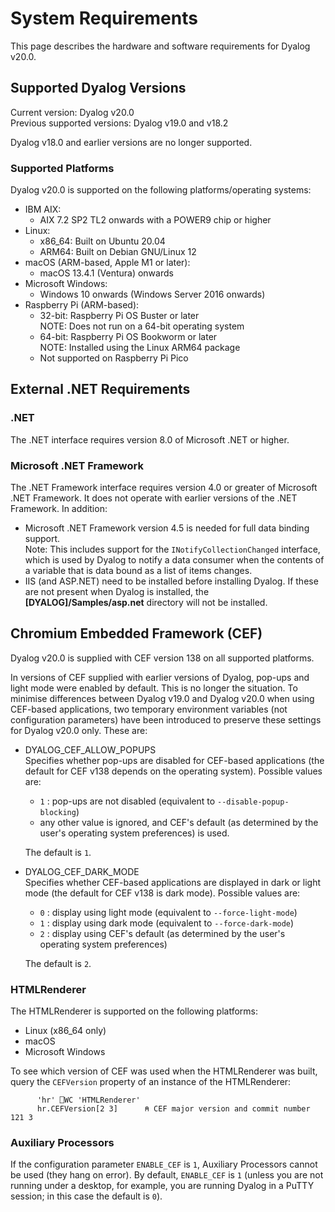 # System Requirements

This page describes the hardware and software requirements for Dyalog v20.0. 

## Supported Dyalog Versions

Current version: Dyalog v20.0  
Previous supported versions: Dyalog v19.0 and v18.2  

Dyalog v18.0 and earlier versions are no longer supported.  

### Supported Platforms
Dyalog v20.0 is supported on the following platforms/operating systems:  

* IBM AIX:
    * AIX 7.2 SP2 TL2 onwards with a POWER9 chip or higher
* Linux:
    * x86_64: Built on Ubuntu 20.04
    * ARM64: Built on Debian GNU/Linux 12
* macOS (ARM-based, Apple M1 or later):
    *  macOS 13.4.1 (Ventura) onwards
* Microsoft Windows:
    * Windows 10 onwards (Windows Server 2016 onwards)
* Raspberry Pi (ARM-based): 
    * 32-bit: Raspberry Pi OS Buster or later  
    NOTE: Does not run on a 64-bit operating system
    * 64-bit: Raspberry Pi OS Bookworm or later  
    NOTE: Installed using the Linux ARM64 package
    * Not supported on Raspberry Pi Pico
## External .NET Requirements  

### .NET
The .NET interface requires version 8.0 of Microsoft .NET or higher.  

### Microsoft .NET Framework
The .NET Framework interface requires version 4.0 or greater of Microsoft .NET Framework. It does not operate with earlier versions of the .NET Framework. In addition:  

* Microsoft .NET Framework version 4.5 is needed for full data binding support.  
Note: This includes support for the <code class="language-other">INotifyCollectionChanged</code> interface, which is used by Dyalog to notify a data consumer when the contents of a variable that is data bound as a list of items changes.  
* IIS (and ASP.NET) need to be installed before installing Dyalog. If these are not present when Dyalog is installed, the **[DYALOG]/Samples/asp.net** directory will not be installed.  

## Chromium Embedded Framework (CEF)
Dyalog v20.0 is supplied with CEF version 138 on all supported platforms.

In versions of CEF supplied with earlier versions of Dyalog, pop-ups and light mode were enabled by default. This is no longer the situation. To minimise differences between Dyalog v19.0 and Dyalog v20.0 when using CEF-based applications, two temporary environment variables (not configuration parameters) have been introduced to preserve these settings for Dyalog v20.0 only. These are:

- DYALOG_CEF_ALLOW_POPUPS<br />Specifies whether pop-ups are disabled for CEF-based applications (the default for CEF v138 depends on the operating system). Possible values are:
    - `1` : pop-ups are not disabled (equivalent to <code class="language-nonAPL">--disable-popup-blocking</code>)
	- any other value is ignored, and CEF's default (as determined by the user's operating system preferences) is used.  
	
	The default is `1`.
	
- DYALOG_CEF_DARK_MODE<br />Specifies whether CEF-based applications are displayed in dark or light mode (the default for CEF v138 is dark mode). Possible values are:
    - `0` : display using light mode (equivalent to <code class="language-nonAPL">--force-light-mode</code>)
    - `1` : display using dark mode (equivalent to <code class="language-nonAPL">--force-dark-mode</code>)
	- `2` : display using CEF's default (as determined by the user's operating system preferences)  

    The default is `2`.

### HTMLRenderer
The HTMLRenderer is supported on the following platforms:  

* Linux (x86_64 only)
* macOS
* Microsoft Windows  

To see which version of CEF was used when the HTMLRenderer was built, query the `CEFVersion` property of an instance of the HTMLRenderer:
```apl
      'hr' ⎕WC 'HTMLRenderer'
      hr.CEFVersion[2 3]      ⍝ CEF major version and commit number
121 3
```
### Auxiliary Processors
If the configuration parameter `ENABLE_CEF` is `1`, Auxiliary Processors cannot be used (they hang on error). By default, `ENABLE_CEF` is `1` (unless you are not running under a desktop, for example, you are running Dyalog in a PuTTY session; in this case the default is `0`).